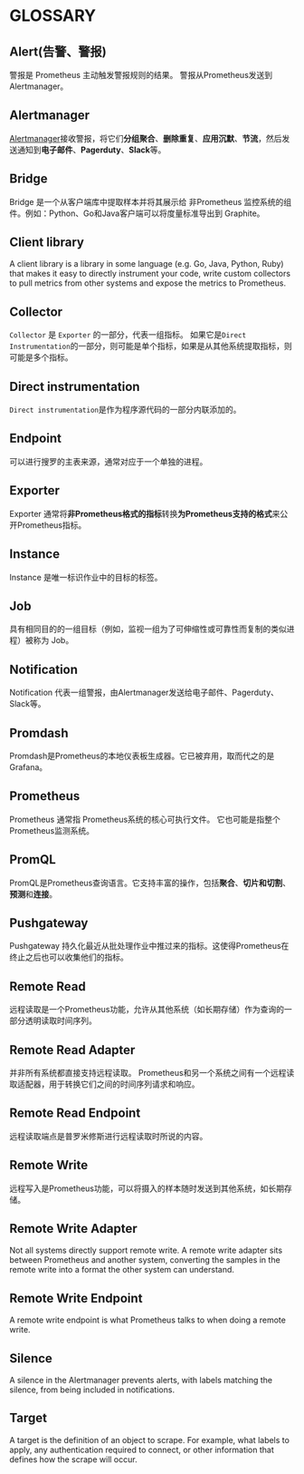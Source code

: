 
# GLOSSARY

## Alert(告警、警报)

警报是 Prometheus 主动触发警报规则的结果。 警报从Prometheus发送到 Alertmanager。


## Alertmanager

[Alertmanager](prometheus/alerting/overview.md)接收警报，将它们**分组聚合**、**删除重复**、**应用沉默**、**节流**，然后发送通知到**电子邮件**、**Pagerduty**、**Slack**等。


## Bridge

Bridge 是一个从客户端库中提取样本并将其展示给 非Prometheus 监控系统的组件。例如：Python、Go和Java客户端可以将度量标准导出到 Graphite。



## Client library

A client library is a library in some language (e.g. Go, Java, Python, Ruby) that makes it easy to directly instrument your code, write custom collectors to pull metrics from other systems and expose the metrics to Prometheus.



## Collector

`Collector` 是 `Exporter` 的一部分，代表一组指标。 如果它是`Direct Instrumentation`的一部分，则可能是单个指标，如果是从其他系统提取指标，则可能是多个指标。


## Direct instrumentation

`Direct instrumentation`是作为程序源代码的一部分内联添加的。


## Endpoint

可以进行搜罗的主表来源，通常对应于一个单独的进程。



## Exporter

Exporter 通常将**非Prometheus格式的指标**转换**为Prometheus支持的格式**来公开Prometheus指标。



## Instance

Instance 是唯一标识作业中的目标的标签。



## Job

具有相同目的的一组目标（例如，监视一组为了可伸缩性或可靠性而复制的类似进程）被称为 Job。



## Notification

Notification 代表一组警报，由Alertmanager发送给电子邮件、Pagerduty、Slack等。



## Promdash

Promdash是Prometheus的本地仪表板生成器。它已被弃用，取而代之的是Grafana。



## Prometheus

Prometheus 通常指 Prometheus系统的核心可执行文件。 它也可能是指整个 Prometheus监测系统。



## PromQL

PromQL是Prometheus查询语言。它支持丰富的操作，包括**聚合**、**切片和切割**、**预测**和**连接**。



## Pushgateway

Pushgateway 持久化最近从批处理作业中推过来的指标。这使得Prometheus在终止之后也可以收集他们的指标。



## Remote Read

远程读取是一个Prometheus功能，允许从其他系统（如长期存储）作为查询的一部分透明读取时间序列。



## Remote Read Adapter

并非所有系统都直接支持远程读取。 Prometheus和另一个系统之间有一个远程读取适配器，用于转换它们之间的时间序列请求和响应。



## Remote Read Endpoint

远程读取端点是普罗米修斯进行远程读取时所说的内容。



## Remote Write

远程写入是Prometheus功能，可以将摄入的样本随时发送到其他系统，如长期存储。


## Remote Write Adapter

Not all systems directly support remote write. A remote write adapter sits between Prometheus and another system, converting the samples in the remote write into a format the other system can understand.


## Remote Write Endpoint

A remote write endpoint is what Prometheus talks to when doing a remote write.


## Silence

A silence in the Alertmanager prevents alerts, with labels matching the silence, from being included in notifications.

## Target

A target is the definition of an object to scrape. For example, what labels to apply, any authentication required to connect, or other information that defines how the scrape will occur.